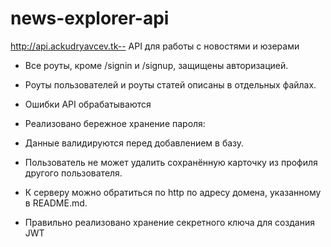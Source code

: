 # news-explorer-api

http://api.ackudryavcev.tk-- API для работы с новостями и юзерами


* Все роуты, кроме /signin и /signup, защищены авторизацией.

* Роуты пользователей и роуты статей описаны в отдельных файлах.

* Ошибки API обрабатываются

* Реализовано бережное хранение пароля:

* Данные валидируются перед добавлением в базу.

* Пользователь не может удалить сохранённую карточку из профиля другого пользователя.

* К серверу можно обратиться по http по адресу домена, указанному в README.md.

* Правильно реализовано хранение секретного ключа для создания JWT
